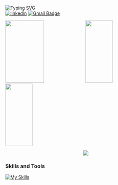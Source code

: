 ![Typing SVG](https://readme-typing-svg.herokuapp.com?font=Star+Jedi&duration=4000&pause=&color=159FF7&vCenter=true&repeat=false&random=false&width=435&lines=Hi...+I'm+Arthur.)
<br>
[![linkedln](https://img.shields.io/badge/LinkedIn-0077B5?style=for-the-badge&logo=linkedin&logoColor=white)](https://www.linkedin.com/in/arthur-henrique-pestana-schneider-46479626b/)
[![Gmail Badge](https://img.shields.io/badge/Gmail-D14836?style=for-the-badge&logo=gmail&logoColor=white&link=mailto:arthurschneider355@gmail.com)](mailto:arthurschneider355@gmail.com)

<div>
 <img width="49%" height="195px" src="https://bad-apple-github-readme.vercel.app/api?username=arthurpestana&show_icons=true&count_private=true&hide_border=true&title_color=288CB8FF&icon_color=00bfbf&text_color=c9d1d9&bg_color=0d1117"/>
 <img width="41%" height="195px" src="https://github-readme-mwendwa.vercel.app/api/top-langs/?username=arthurpestana&layout=compact&hide_border=true&title_color=288CB8FF&text_color=00bfbf&bg_color=0d1117"/>
</div>

<div>
 <img width="41%" height="195px" src="https://github-readme-streak-stats-blush.vercel.app/?user=arthurpestana&count_private=true&theme=transparent&hide_border=true&title_color=288CB8FF&icon_color=00bfbf&text_color=c9d1d9&bg_color=0d1117"/>
</div>

<p align="center">
     <img src="https://capsule-render.vercel.app/api?type=waving&color=gradient&height=100&section=footer"/>
</p>


### **Skills and Tools**  
[![My Skills](https://skills.thijs.gg/icons?i=html,css,tailwind,js,react,nodejs,git,github,vscode,python,mysql,linux,&perline=13)](#)
